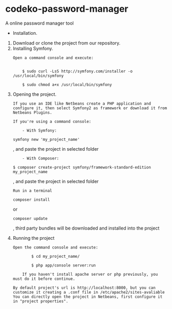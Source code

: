 # codeko-password-manager
A online password manager tool

- Installation.
<ol>
<li>
Download or clone the project from our repository.
</li>
<li>
Installing Symfony.

    Open a command console and execute: 

        
        $ sudo curl -LsS http://symfony.com/installer -o /usr/local/bin/symfony
       
        $ sudo chmod a+x /usr/local/bin/symfony
        
</li>
<li>
Opening the project.

    If you use an IDE like Netbeans create a PHP application and configure it, then select Symfony2 as framework or download it from Netbeans Plugins.

    If you're using a command console: 

        - With Symfony:
```
symfony new 'my_project_name'
```
, and paste the project in selected folder

        - With Composer:
```
$ composer create-project symfony/framework-standard-edition my_project_name
```
, and paste the project in selected folder
    
    Run in a terminal 

```
composer install
```
 or 
```
composer update
```
, third party bundles will be downloaded and installed into the project
</li>
<li>
Running the project

    Open the command console and execute:
```
        $ cd my_project_name/
```
```
        $ php app/console server:run
```

        If you haven't install apache server or php previously, you must do it before continue.
    
    By default project's url is http://localhost:8000, but you can customize it creating a .conf file in /etc/apache2/sites-avaliable 
    You can directly open the project in Netbeans, first configure it in "project properties". 
</li>
</ol>